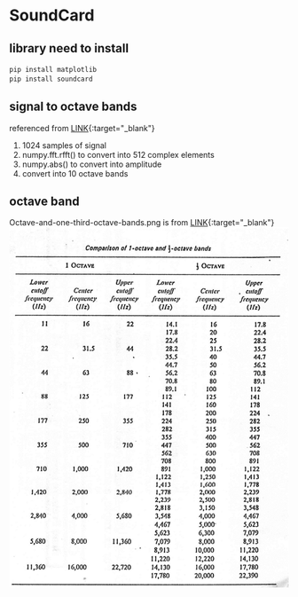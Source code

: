 # SoundCard
## library need to install
```cmd
pip install matplotlib
pip install soundcard
```
## signal to octave bands
referenced from [LINK](https://www.youtube.com/watch?v=4Otqdwql63c){:target="_blank"}
1. 1024 samples of signal
2. numpy.fft.rfft() to convert into 512 complex elements
3. numpy.abs() to convert into amplitude
4. convert into 10 octave bands
## octave band
Octave-and-one-third-octave-bands.png is from [LINK](https://www.researchgate.net/figure/Octave-and-one-third-octave-bands_fig1_318659078){:target="_blank"}
![](Octave-and-one-third-octave-bands.png)
